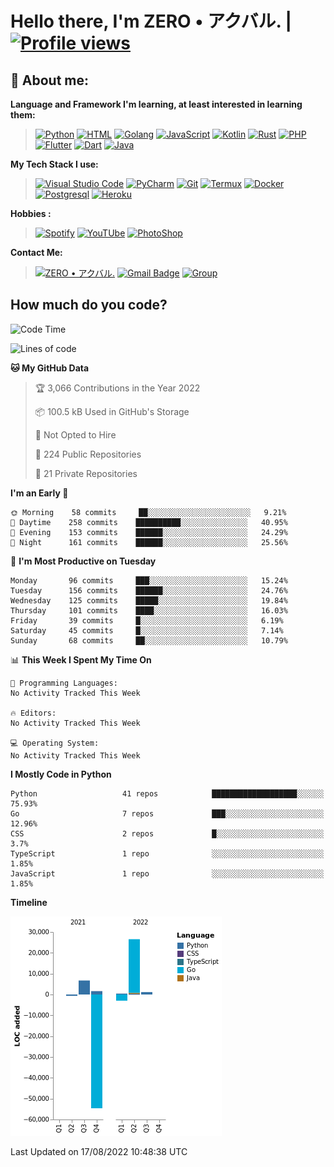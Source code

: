 # **Hello there**, I'm ZERO • アクバル. | [![Profile views](https://gpvc.arturio.dev/Ryomen-Sukuna)](https://github.com/Ryomen-Sukuna)

## 👦 **About me**:

**Language and Framework I'm learning, at least interested in learning them:**

> [![Python](https://badges.aleen42.com/src/python.svg)](https://python.org)
> [![HTML](https://img.shields.io/badge/-HTML-%232c3e50?style=flat&logo=php)](https://whatwg.org)
> [![Golang](https://badges.aleen42.com/src/golang.svg)](https://golang.org)
> [![JavaScript](https://badges.aleen42.com/src/javascript.svg)](https://nodejs.org)
> [![Kotlin](https://badges.aleen42.com/src/kotlin.svg)](https://kotlinlang.org)
> [![Rust](https://img.shields.io/badge/-rust-%232c3e50?style=flat&logo=rust)](https://rust-lang.org)
> [![PHP](https://img.shields.io/badge/-php-%232c3e50?style=flat&logo=php)](https://www.php.net)
> [![Flutter](https://img.shields.io/badge/-flutter-%232c3e50?style=flat&logo=flutter)](https://flutter.dev)
> [![Dart](https://img.shields.io/badge/-dart-%232c3e50?style=flat&logo=dart)](https://dart.dev)
> [![Java](https://badges.aleen42.com/src/java.svg)](https://www.java.com/en)

**My Tech Stack I use:**

> [![Visual Studio Code](https://badges.aleen42.com/src/visual_studio_code.svg)](https://code.visualstudio.com)
> [![PyCharm](https://img.shields.io/badge/-pycharm-%23007ACC?style=flat&logo=pycharm&logoColor=black&color=black&labelColor=green)](https://www.jetbrains.com/pycharm)
> [![Git](https://img.shields.io/badge/-Git-%23F05032?style=flat&logo=git&logoColor=%23ffffff)](https://git-scm.com)
> [![Termux](https://img.shields.io/badge/-Termux-%232c3e50?style=flat&logo=typescript)](https://termux.com)
> [![Docker](https://badges.aleen42.com/src/docker.svg)](https://www.docker.com/)
> [![Postgresql](https://img.shields.io/badge/-Postgresql-%232c3e50?style=flat&logo=postgresql)](https://postgresql.org)
> [![Heroku](https://img.shields.io/badge/-Heroku-purple?style=flat&logo=heroku)](https://heroku.com)

**Hobbies :**

> [![Spotify](https://badges.aleen42.com/src/spotify.svg)](https://spotify.com)
> [![YouTUbe](https://badges.aleen42.com/src/youtube.svg)](https://spotify.com)
> [![PhotoShop](https://badges.aleen42.com/src/photoshop.svg)](https://www.adobe.com/products/photoshop.html)

**Contact Me:**

> [![ZERO • アクバル.](https://badges.aleen42.com/src/telegram.svg)](https://t.me/Anomaliii)
> [![Gmail Badge](https://img.shields.io/badge/-ryomensukuna83@gmail.com-c14438?style=flat&logo=Gmail&logoColor=white)](https://ryomensukuna83@gmail.com)
> [![Group](https://img.shields.io/badge/dynamic/json?logo=telegram&label=%40RandomAnimeIndonesia&labelColor=282c34&suffix=+members&color=2CA5E0&query=%24.data.totalSubs&url=https%3A%2F%2Fapi.spencerwoo.com%2Fsubstats%2F%3Fsource%3Dtelegram%26queryKey%3DGrup_Anime_Random&longCache=true%22)](https://t.me/Grup_Anime_Random)
 

## **How much do you code?**

<!--START_SECTION:waka-->
![Code Time](http://img.shields.io/badge/Code%20Time-778%20hrs%2028%20mins-blue)

![Lines of code](https://img.shields.io/badge/From%20Hello%20World%20I%27ve%20Written--22%20Thousand%20lines%20of%20code-blue)

**🐱 My GitHub Data** 

> 🏆 3,066 Contributions in the Year 2022
 > 
> 📦 100.5 kB Used in GitHub's Storage 
 > 
> 🚫 Not Opted to Hire
 > 
> 📜 224 Public Repositories 
 > 
> 🔑 21 Private Repositories  
 > 
**I'm an Early 🐤** 

```text
🌞 Morning    58 commits     ██░░░░░░░░░░░░░░░░░░░░░░░   9.21% 
🌆 Daytime    258 commits    ██████████░░░░░░░░░░░░░░░   40.95% 
🌃 Evening    153 commits    ██████░░░░░░░░░░░░░░░░░░░   24.29% 
🌙 Night      161 commits    ██████░░░░░░░░░░░░░░░░░░░   25.56%

```
📅 **I'm Most Productive on Tuesday** 

```text
Monday       96 commits     ███░░░░░░░░░░░░░░░░░░░░░░   15.24% 
Tuesday      156 commits    ██████░░░░░░░░░░░░░░░░░░░   24.76% 
Wednesday    125 commits    █████░░░░░░░░░░░░░░░░░░░░   19.84% 
Thursday     101 commits    ████░░░░░░░░░░░░░░░░░░░░░   16.03% 
Friday       39 commits     █░░░░░░░░░░░░░░░░░░░░░░░░   6.19% 
Saturday     45 commits     █░░░░░░░░░░░░░░░░░░░░░░░░   7.14% 
Sunday       68 commits     ██░░░░░░░░░░░░░░░░░░░░░░░   10.79%

```


📊 **This Week I Spent My Time On** 

```text
💬 Programming Languages: 
No Activity Tracked This Week

🔥 Editors: 
No Activity Tracked This Week

💻 Operating System: 
No Activity Tracked This Week

```

**I Mostly Code in Python** 

```text
Python                   41 repos            ███████████████████░░░░░░   75.93% 
Go                       7 repos             ███░░░░░░░░░░░░░░░░░░░░░░   12.96% 
CSS                      2 repos             █░░░░░░░░░░░░░░░░░░░░░░░░   3.7% 
TypeScript               1 repo              ░░░░░░░░░░░░░░░░░░░░░░░░░   1.85% 
JavaScript               1 repo              ░░░░░░░░░░░░░░░░░░░░░░░░░   1.85%

```


**Timeline**

![Chart not found](https://raw.githubusercontent.com/Ryomen-Sukuna/Ryomen-Sukuna/master/charts/bar_graph.png) 


 Last Updated on 17/08/2022 10:48:38 UTC
<!--END_SECTION:waka-->
